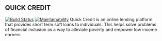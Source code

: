 ## QUICK CREDIT
[![Build Status](https://travis-ci.org/elemanhillary/QuickCredit.svg?branch=ft-quickcredit-api-2327175)](https://travis-ci.org/elemanhillary/QuickCredit) [![Maintainability](https://api.codeclimate.com/v1/badges/00385e82757e320340d8/maintainability)](https://codeclimate.com/github/elemanhillary/QuickCredit/maintainability)
Quick Credit is an online lending platform that provides short term soft loans to individuals. This helps solve problems of financial inclusion as a way to alleviate poverty and empower low income earners.
